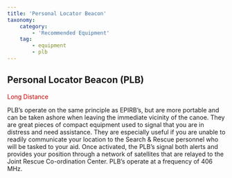```yaml
---
title: 'Personal Locator Beacon'
taxonomy:
    category:
        - 'Recommended Equipment'
    tag:
        - equipment
        - plb
---
```


## Personal Locator Beacon (PLB)

<span style="color: #CC0000;">Long Distance</span>

PLB’s operate on the same principle as EPIRB’s, but are more portable and can be taken ashore when leaving the immediate vicinity of the canoe. They are great pieces of compact equipment used to signal that you are in distress and need assistance. They are especially useful if you are unable to readily communicate your location to the Search & Rescue personnel who will be tasked to your aid. Once activated, the PLB’s signal both alerts and provides your position through a network of satellites that are relayed to the Joint Rescue Co-ordination Center.  PLB’s operate at a frequency of 406 MHz.